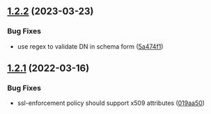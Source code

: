## [1.2.2](https://github.com/gravitee-io/gravitee-policy-ssl-enforcement/compare/1.2.1...1.2.2) (2023-03-23)


### Bug Fixes

* use regex to validate DN in schema form ([5a474f1](https://github.com/gravitee-io/gravitee-policy-ssl-enforcement/commit/5a474f1833ad291831a7d9fbb5d5f8d92ee6f66d))

## [1.2.1](https://github.com/gravitee-io/gravitee-policy-ssl-enforcement/compare/1.2.0...1.2.1) (2022-03-16)


### Bug Fixes

* ssl-enforcement policy should support x509 attributes ([019aa50](https://github.com/gravitee-io/gravitee-policy-ssl-enforcement/commit/019aa5011c63fa4bd0e9d5280cd12e7f5d6a6ad5))
